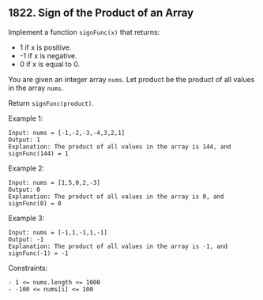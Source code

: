 ## 1822. Sign of the Product of an Array

Implement a function `signFunc(x)` that returns:

- 1 if x is positive.
- -1 if x is negative.
- 0 if x is equal to 0.

You are given an integer array `nums`. Let product be the product of all values in the array `nums`.

Return `signFunc(product)`.

Example 1:

```
Input: nums = [-1,-2,-3,-4,3,2,1]
Output: 1
Explanation: The product of all values in the array is 144, and signFunc(144) = 1
```

Example 2:

```
Input: nums = [1,5,0,2,-3]
Output: 0
Explanation: The product of all values in the array is 0, and signFunc(0) = 0
```

Example 3:

```
Input: nums = [-1,1,-1,1,-1]
Output: -1
Explanation: The product of all values in the array is -1, and signFunc(-1) = -1
```

Constraints:

```
- 1 <= nums.length <= 1000
- -100 <= nums[i] <= 100
```

